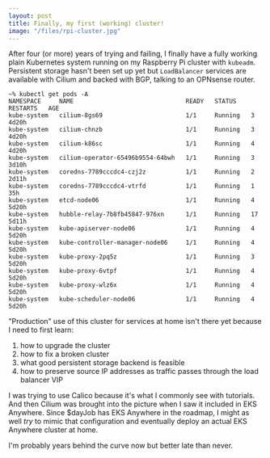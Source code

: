 ```yaml
---
layout: post
title: Finally, my first (working) cluster!
image: "/files/rpi-cluster.jpg"
---
```


After four (or more) years of trying and failing, I finally have a fully working
plain Kubernetes system running on my Raspberry Pi cluster with `kubeadm`.
Persistent storage hasn't been set up yet but `LoadBalancer` services are
available with Cilium and backed with BGP, talking to an OPNsense router.

<!--more-->

```
~% kubectl get pods -A
NAMESPACE     NAME                               READY   STATUS    RESTARTS   AGE
kube-system   cilium-8gs69                       1/1     Running   3          4d20h
kube-system   cilium-chnzb                       1/1     Running   3          4d20h
kube-system   cilium-k86sc                       1/1     Running   4          4d20h
kube-system   cilium-operator-65496b9554-64bwh   1/1     Running   3          3d10h
kube-system   coredns-7789cccdc4-czj2z           1/1     Running   2          2d11h
kube-system   coredns-7789cccdc4-vtrfd           1/1     Running   1          35h
kube-system   etcd-node06                        1/1     Running   4          5d20h
kube-system   hubble-relay-7b8fb45847-976xn      1/1     Running   17         5d11h
kube-system   kube-apiserver-node06              1/1     Running   4          5d20h
kube-system   kube-controller-manager-node06     1/1     Running   4          5d20h
kube-system   kube-proxy-2pq5z                   1/1     Running   3          5d20h
kube-system   kube-proxy-6vtpf                   1/1     Running   4          5d20h
kube-system   kube-proxy-wlz6x                   1/1     Running   4          5d20h
kube-system   kube-scheduler-node06              1/1     Running   4          5d20h
```

"Production" use of this cluster for services at home isn't there yet because I
need to first learn:

1. how to upgrade the cluster
2. how to fix a broken cluster
3. what good persistent storage backend is feasible
4. how to preserve source IP addresses as traffic passes through the load
   balancer VIP

I was trying to use Calico because it's what I commonly see with tutorials. And
then Cilium was brought into the picture when I saw it included in EKS Anywhere.
Since $dayJob has EKS Anywhere in the roadmap, I might as well _try_ to mimic
that configuration and eventually deploy an actual EKS Anywhere cluster at home.

I'm probably years behind the curve now but better late than never.
